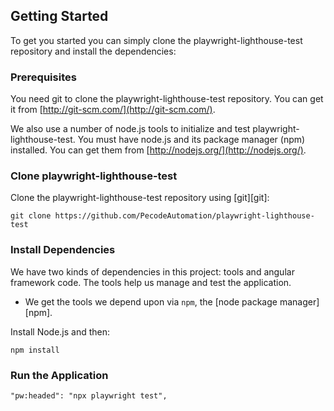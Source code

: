## Getting Started

To get you started you can simply clone the playwright-lighthouse-test repository and install the dependencies:

### Prerequisites

You need git to clone the playwright-lighthouse-test repository. You can get it from
[http://git-scm.com/](http://git-scm.com/).

We also use a number of node.js tools to initialize and test playwright-lighthouse-test. You must have node.js and
its package manager (npm) installed.  You can get them from [http://nodejs.org/](http://nodejs.org/).

### Clone playwright-lighthouse-test

Clone the playwright-lighthouse-test repository using [git][git]:

```
git clone https://github.com/PecodeAutomation/playwright-lighthouse-test
```

### Install Dependencies

We have two kinds of dependencies in this project: tools and angular framework code.  The tools help
us manage and test the application.

* We get the tools we depend upon via `npm`, the [node package manager][npm].

Install Node.js and then:

```
npm install
```

### Run the Application
```
"pw:headed": "npx playwright test",
```